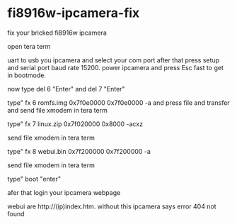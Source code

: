 # fi8916w-ipcamera-fix
fix your bricked fi8916w ipcamera


open tera term

uart to usb you ipcamera and select your com port
after that press setup and serial port baud rate 15200.
power ipcamera and press Esc fast to get in bootmode.

now type del 6 "Enter" and del 7 "Enter"



type" fx 6 romfs.img 0x7f0e0000 0x7f0e0000 -a
and press file and transfer and 
send file xmodem in tera term

type" fx 7 linux.zip 0x7f020000 0x8000 -acxz

send file xmodem in tera term

type" fx 8 webui.bin 0x7f200000 0x7f200000 -a

send file xmodem in tera term

type" boot "enter"

afer that login your ipcamera webpage

webui are http://(ip)index.htm. without this ipcamera says error 404 not found


